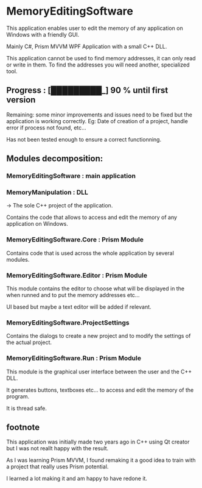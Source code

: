 # MemoryEditingSoftware

This application enables user to edit the memory of any application on Windows with a friendly GUI.

Mainly C#, Prism MVVM WPF Application with a small C++ DLL.

This application cannot be used to find memory addresses, it can only read or write in them. To find the addresses you will need another, specialized tool.

## Progress : [█████████_] 90 % until first version

Remaining: some minor improvements and issues need to be fixed but the application is working correctly. Eg: Date of creation of a project, handle error if process not found, etc...

Has not been tested enough to ensure a correct functionning.

## Modules decomposition:

### MemoryEditingSoftware : main application


### MemoryManipulation : DLL
-> The sole C++ project of the application.

Contains the code that allows to access and edit the memory of any application on Windows.

### MemoryEditingSoftware.Core : Prism Module
Contains code that is used across the whole application by several modules.

### MemoryEditingSoftware.Editor : Prism Module
This module contains the editor to choose what will be displayed in the when runned and to put the memory addresses etc...

UI based but maybe a text editor will be added if relevant.

### MemoryEditingSoftware.ProjectSettings
Contains the dialogs to create a new project and to modify the settings of the actual project.

### MemoryEditingSoftware.Run : Prism Module
This module is the graphical user interface between the user and the C++ DLL.

It generates buttons, textboxes etc... to access and edit the memory of the program. 

It is thread safe.

## footnote

This application was initially made two years ago in C++ using Qt creator but I was not reallt happy with the result.

As I was learning Prism MVVM, I found remaking it a good idea to train with a project that really uses Prism potential.

I learned a lot making it and am happy to have redone it.